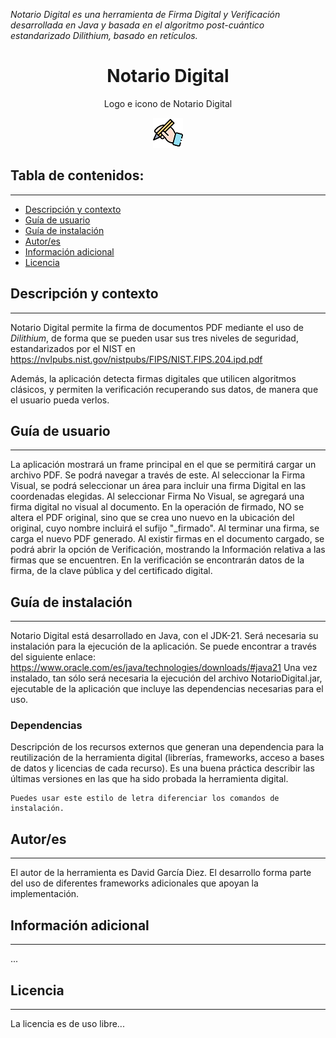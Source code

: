 
*Notario Digital es una herramienta de Firma Digital y Verificación desarrollada en Java y basada en el algoritmo post-cuántico estandarizado Dilithium, basado en retículos.*

<h1 align="center">Notario Digital</h1>
<p align="center"> Logo e icono de Notario Digital</p>
<p align="center"><img src="https://github.com/dgarcd06/NotarioDigital/blob/main/recursos/icono_jframe.png"/></p> 

## Tabla de contenidos:
---

- [Descripción y contexto](#descripción-y-contexto)
- [Guía de usuario](#guía-de-usuario)
- [Guía de instalación](#guía-de-instalación)
- [Autor/es](#autores)
- [Información adicional](#información-adicional)
- [Licencia](#licencia)


## Descripción y contexto
---
Notario Digital permite la firma de documentos PDF mediante el uso de *Dilithium*, de forma que se pueden usar sus tres niveles de seguridad, estandarizados por el NIST en https://nvlpubs.nist.gov/nistpubs/FIPS/NIST.FIPS.204.ipd.pdf

Además, la aplicación detecta firmas digitales que utilicen algoritmos clásicos, y permiten la verificación recuperando sus datos, de manera que el usuario pueda verlos.
## Guía de usuario
---
La aplicación mostrará un frame principal en el que se permitirá cargar un archivo PDF. Se podrá navegar a través de este. Al seleccionar la Firma Visual, se podrá seleccionar un área para incluir una firma Digital
en las coordenadas elegidas. 
Al seleccionar Firma No Visual, se agregará una firma digital no visual al documento. 
En la operación de firmado, NO se altera el PDF original, sino que se crea uno nuevo en la ubicación del original, cuyo nombre incluirá el sufijo "_firmado". Al terminar una firma, se carga el nuevo PDF generado.
Al existir firmas en el documento cargado, se podrá abrir la opción de Verificación, mostrando la Información
relativa a las firmas que se encuentren. En la verificación se encontrarán datos de la firma, de la clave pública y del certificado digital. 
 	
## Guía de instalación
---
Notario Digital está desarrollado en Java, con el JDK-21. Será necesaria su instalación para la ejecución de la aplicación. Se puede encontrar a través del siguiente enlace: https://www.oracle.com/es/java/technologies/downloads/#java21
Una vez instalado, tan sólo será necesaria la ejecución del archivo NotarioDigital.jar, ejecutable de la aplicación que incluye las dependencias necesarias para el uso.



### Dependencias
Descripción de los recursos externos que generan una dependencia para la reutilización de la herramienta digital (librerías, frameworks, acceso a bases de datos y licencias de cada recurso). Es una buena práctica describir las últimas versiones en las que ha sido probada la herramienta digital. 

    Puedes usar este estilo de letra diferenciar los comandos de instalación.


## Autor/es
---
El autor de la herramienta es David García Diez. El desarrollo forma parte del uso de diferentes frameworks adicionales que apoyan la implementación.

## Información adicional
---
...

## Licencia 
---

La licencia es de uso libre...